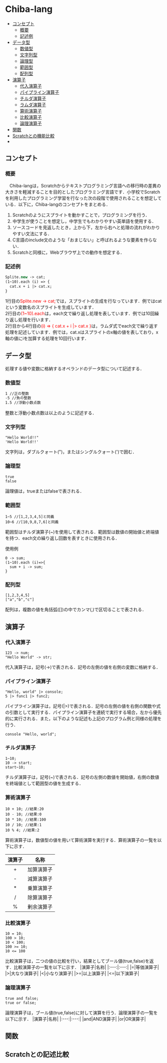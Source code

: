 # Chiba-lang

<!-- START doctoc generated TOC please keep comment here to allow auto update -->
<!-- DON'T EDIT THIS SECTION, INSTEAD RE-RUN doctoc TO UPDATE -->


- [コンセプト](#コンセプト)
  - [概要](#概要)
  - [記述例](#記述例)
- [データ型](#データ型)
  - [数値型](#数値型) 
  - [文字列型](#文字列型)
  - [論理型](#論理型)
  - [範囲型](#範囲型)
  - [配列型](#配列型)
- [演算子](#演算子)
  - [代入演算子](#代入演算子)
  - [パイプライン演算子](#パイプライン演算子)
  - [チルダ演算子](#チルダ演算子)
  - [ラムダ演算子](#ラムダ演算子)
  - [算術演算子](#算術演算子)
  - [比較演算子](#比較演算子)
  - [論理演算子](#論理演算子)
- [関数](#関数)
- [Scratchとの機能比較](#Scratchとの機能比較)
- [](#)
<!-- END doctoc generated TOC please keep comment here to allow auto update -->

## コンセプト
### 概要
　Chiba-langは，Scratchからテキストプログラミング言語への移行時の差異の大きさを軽減することを目的としたプログラミング言語です．小学校でScratchを利用したプログラミング学習を行なった次の段階で使用されることを想定している．以下に，Chiba-langのコンセプトをまとめる．
 1. Scratchのようにスプライトを動かすことで，プログラミングを行う．
 2. 中学生が使うことを想定し，中学生でもわかりやすい英単語を使用する．
 3. ソースコードを見返したとき，上から下，左から右へと処理の流れがわかりやすい文法にする．
 4. C言語のinclude文のような「おまじない」と呼ばれるような要素を作らない．
 5. Scratchと同様に，Webブラウザ上での動作を想定する．
 
### 記述例
```vb
Splite.new -> cat;
(1~10).each (i) => {
  cat.x + i |> cat.x;
}
```
1行目の<font color="red">Splite.new -> cat;</font>では，スプライトの生成を行なっています．例ではcatという変数名のスプライトを生成しています．<br>
2行目の<font color="red">(1~10).each</font>は，each文で繰り返し処理を表しています．例では10回繰り返し処理を行います．<br>
2行目から4行目の<font color="red">(i) => { cat.x + i |> cat.x }</font>は，ラムダ式でeach文で繰り返す処理を記述しています．例では，cat.xはスプライトのx軸の値を表しており，x軸の値にiを加算する処理を10回行います．<br>

## データ型
処理する値や変数に格納するオペランドのデータ型について記述する．

### 数値型
```vb
1 //正の整数
-5 //負の整数
1.5 //浮動小数点数
```
整数と浮動小数点数は以上のように記述する．

### 文字列型
```
"Hello World!!"
'Hello World!!'
```
文字列は，ダブルクォート(")，またはシングルクォート(')で囲む．

### 論理型
```
true
false
```
論理値は，trueまたはfalseで表される．

### 範囲型
```
1~5 //[1,2,3,4,5]と同義
10~6 //[10,9,8,7,6]と同義
```
範囲型はチルダ演算子(~)を使用して表される．範囲型は数値の開始値と終端値を持つ．each文の繰り返し回数を表すときに使用される．

使用例
```
0 -> sum;
(1~10).each (i)=>{
  sum + i -> sum;
}
```

### 配列型
```
[1,2,3,4,5]
["a","b","c"]
```
配列は，複数の値を角括弧([])の中でカンマ(,)で区切ることで表される．

## 演算子
### 代入演算子
```
123 -> num;
"Hello World" -> str;
```
代入演算子は，記号(->)で表される．記号の左側の値を右側の変数に格納する．

### パイプライン演算子
```
"Hello, world" |> console;
5 |> func1 |> func2;
```
パイプライン演算子は，記号(|>)で表される．記号の左側の値を右側の関数や式の引数として実行する．パイプライン演算子を連続で実行する場合，左から優先的に実行される．また，以下のような記述も上記のプログラム例と同様の処理を行う．
```
console "Hello, world";
```
### チルダ演算子
```
1~10;
10 -> start;
start~10;
```
チルダ演算子は，記号(~)で表される．記号の左側の数値を開始値，右側の数値を終端値として範囲型の値を生成する．

### 算術演算子
```
10 + 10; //結果:20
10 - 10; //結果:0
10 * 10; //結果:100
10 / 10; //結果:1
10 % 4; //結果:2
```
算術演算子は，数値型の値を用いて算術演算を実行する．算術演算子の一覧を以下に示す．

|演算子|名称|
|:---:|:---:|
|+|加算演算子|
|-|減算演算子|
|*|乗算演算子|
|/|除算演算子|
|%|剰余演算子|
### 比較演算子
```
10 = 10;
100 > 10;
10 < 100;
100 >= 10;
10 <= 100
```
比較演算子は，二つの値の比較を行い，結果としてブール値(true,false)を返す．比較演算子の一覧を以下に示す．
|演算子|名称|
|:---:|:---:|
|=|等価演算子|
|>|大なり演算子|
|<|小なり演算子|
|>=|以上演算子|
|<=|以下演算子|

### 論理演算子
```
true and false;
true or false;
```
論理演算子は，ブール値(true,false)に対して演算を行う．論理演算子の一覧を以下に示す．
|演算子|名称|
|:---:|:---:|
|and|AND演算子|
|or|OR演算子|

## 関数

## Scratchとの記述比較

